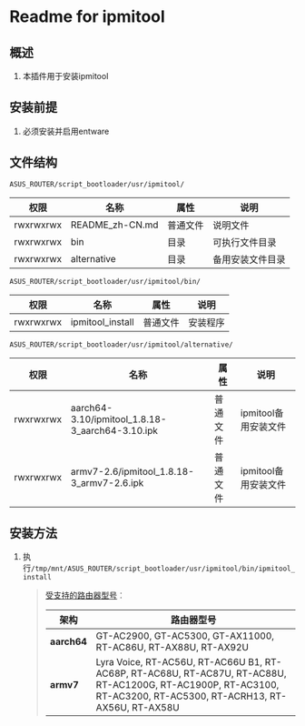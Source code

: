 # Readme for ipmitool

## 概述

1. 本插件用于安装ipmitool

## 安装前提

1. 必须安装并启用entware

## 文件结构

`ASUS_ROUTER/script_bootloader/usr/ipmitool/`

| 权限      | 名称              | 属性     | 说明             |
| --------- | ----------------- | -------- | --------------   |
| rwxrwxrwx | README_zh-CN.md   | 普通文件 | 说明文件         |
| rwxrwxrwx | bin               | 目录     | 可执行文件目录   |
| rwxrwxrwx | alternative       | 目录     | 备用安装文件目录 |

`ASUS_ROUTER/script_bootloader/usr/ipmitool/bin/`

| 权限      | 名称             | 属性     | 说明     |
| --------- | ---------------- | -------- | -------- |
| rwxrwxrwx | ipmitool_install | 普通文件 | 安装程序 |

`ASUS_ROUTER/script_bootloader/usr/ipmitool/alternative/`

| 权限      | 名称                                            | 属性     | 说明                 |
| --------- | ----------------------------------------------- | -------- | -------------------- |
| rwxrwxrwx | aarch64-3.10/ipmitool_1.8.18-3_aarch64-3.10.ipk | 普通文件 | ipmitool备用安装文件 |
| rwxrwxrwx | armv7-2.6/ipmitool_1.8.18-3_armv7-2.6.ipk       | 普通文件 | ipmitool备用安装文件 |

## 安装方法

1. 执行`/tmp/mnt/ASUS_ROUTER/script_bootloader/usr/ipmitool/bin/ipmitool_install`

   > [受支持的路由器型号](https://github.com/Entware/Entware/wiki/Install-on-Asus-stock-firmware)：
   >
   > | 架构        | 路由器型号                                                                                                                                                        |
   > | ----------- | ----------------------------------------------------------------------------------------------------------------------------------------------------------------- |
   > | **aarch64** | GT-AC2900, GT-AC5300, GT-AX11000, RT-AC86U, RT-AX88U, RT-AX92U                                                                                                    |
   > | **armv7**   | Lyra Voice, RT-AC56U, RT-AC66U B1, RT-AC68P, RT-AC68U, RT-AC87U, RT-AC88U, RT-AC1200G, RT-AC1900P, RT-AC3100, RT-AC3200, RT-AC5300, RT-ACRH13, RT-AX56U, RT-AX58U |
